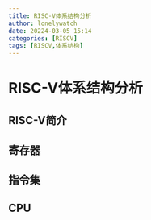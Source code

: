 ```yaml
---
title: RISC-V体系结构分析
author: lonelywatch
date: 20224-03-05 15:14
categories: [RISCV]
tags: [RISCV,体系结构] 
---
```


# RISC-V体系结构分析

## RISC-V简介

## 寄存器

## 指令集

## CPU